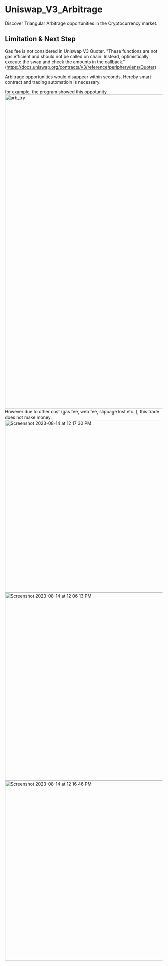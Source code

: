 # Uniswap_V3_Arbitrage

Discover Triangular Arbitrage opportunities in the Cryptocurrency market.

## Limitation & Next Step
Gas fee is not considered in Uniswap V3 Quoter.
"These functions are not gas efficient and should not be called on chain. Instead, optimistically execute the swap and check the amounts in the callback." (https://docs.uniswap.org/contracts/v3/reference/periphery/lens/Quoter)

Arbitrage opportunities would disappear within seconds. Hereby smart contract and trading automatioin is necessary.

for example, the program showed this oppotunity.
<img width="1003" alt="arb_try" src="https://github.com/StevenZhangzhexu/Uniswap_V3_Arbitrage/assets/68343996/548c897a-e3bf-44be-b896-ffc986b68ef0">
However due to other cost (gas fee, web fee, slippage lost etc..), this trade does not make money.<img width="551" alt="Screenshot 2023-08-14 at 12 17 30 PM" src="https://github.com/StevenZhangzhexu/Uniswap_V3_Arbitrage/assets/68343996/47a947a9-a973-4f77-ae9e-fc112e8b0ff3">
<img width="600" alt="Screenshot 2023-08-14 at 12 06 13 PM" src="https://github.com/StevenZhangzhexu/Uniswap_V3_Arbitrage/assets/68343996/c2a6a254-b807-4276-a7a4-e6835d3fdf9e">
<img width="574" alt="Screenshot 2023-08-14 at 12 16 46 PM" src="https://github.com/StevenZhangzhexu/Uniswap_V3_Arbitrage/assets/68343996/bf0fc81f-0bcd-480b-bae3-ee77b82713ad">
